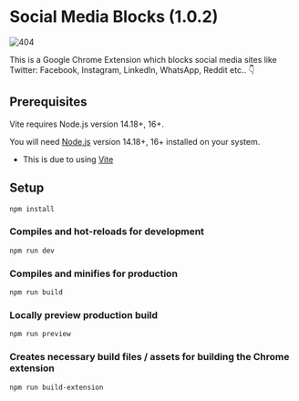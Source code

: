 Social Media Blocks (1.0.2)
=== 

![404](https://user-images.githubusercontent.com/101202952/180646836-c7affe54-7709-43b3-bb22-b1c3ed708897.gif)

This is a Google Chrome Extension which blocks social media sites like Twitter: Facebook, Instagram, LinkedIn, WhatsApp, Reddit etc.. 👇

## Prerequisites
Vite requires Node.js version 14.18+, 16+. 

You will need [Node.js](https://nodejs.org) version 14.18+, 16+ installed on your system.
- This is due to using [Vite](https://vitejs.dev/)


## Setup

```
npm install
```

### Compiles and hot-reloads for development
```
npm run dev
```

### Compiles and minifies for production
```
npm run build
```

### Locally preview production build
```
npm run preview 
```

### Creates necessary build files / assets for building the Chrome extension
```
npm run build-extension
```
